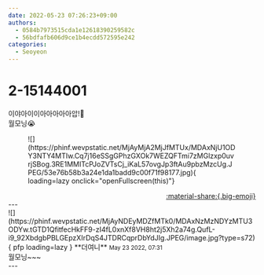 ```yaml
---
date: 2022-05-23 07:26:23+09:00
authors:
  - 0584b7973515cda1e12618390259582c
  - 56bdfafb606d9ce1b4ecdd572595e242
categories:
  - Seoyeon
---
```


# 2-15144001

<div class="post-container" markdown="1">
<div class="content-container md-sidebar__scrollwrap" markdown="1">

이야아이이아아아아아압!🤨<br>월모닝😭
<figure markdown="1">
![](https://phinf.wevpstatic.net/MjAyMjA2MjJfMTUx/MDAxNjU1ODY3NTY4MTIw.Cq7j16eSSgGPhzGXOk7WEZQFTmi7zMGlzxp0uvrjSBog.3RE1MMITcPJoZVTsCj_iKaL57ovgJp3ftAu9pbzMzcUg.JPEG/53e76b58b3a24e1da1badd9c00f71f98177.jpg){ loading=lazy onclick="openFullscreen(this)"}
</figure>


</div>
</div>

<div style="text-align: right;" markdown="1">
<a href="https://weverse.io/fromis9/fanpost/2-15144001" style="text-align: right;">:material-share:{.big-emoji}</a>
</div>
---

<div class="comments-container md-sidebar__scrollwrap" markdown="1">
<div class="comment" markdown="1">
<div class='id-container' markdown="1">
![](https://phinf.wevpstatic.net/MjAyNDEyMDZfMTk0/MDAxNzMzNDYzMTU3ODYw.tGTD1QfitfecHkFF9-zI4fL0xnXf8VH8ht2j5Xh2a74g.QufL-i9_92XbdgbPBLGEpzXIrDqS4JTDRCqprDbYdJIg.JPEG/image.jpg?type=s72){ pfp loading=lazy }
**<span class="artist">더여니</span>** <small>May 23 2022, 07:31</small><br>
</div>
<div class='comment-body' markdown="1">
월모닝~~~
</div>
</div>
</div>
---
